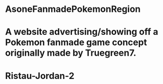 # AsoneFanmadePokemonRegion
# A website advertising/showing off a Pokemon fanmade game concept originally made by Truegreen7.
# Ristau-Jordan-2
<html>
    <style>
ul {
  list-style-type: none;
  margin: 0;
  padding: 0;
  overflow: hidden;
  border: 1px solid #e7e7e7;
  background-color: #f3f3f3;
}

li {
  float: left;
}

li a {
  display: block;
  color: #666;
  text-align: center;
  padding: 14px 16px;
  text-decoration: none;
}

li a:hover:not(.active) {
  background-color: #ddd;
}

li a.active {
  color: white;
  background-color: #04AA6D;
}
    
<head>
</head>
    <body>
      <ul>
        <li><a class="active" href="#home">Home</a></li>
        <li><a href="#news">Pokédex</a></li>
        <li><a href="#contact">Characters and Lore</a></li>
    </ul>

<br>  
  
<div class="Title">
  <h1> Welcome to the Asone Region </h1>
  <p> A fan made pokemon region designed by Truegreen7. </p>
  
  <footer></footer>
  
  <img src="https://pbs.twimg.com/media/E9pqR6zXoAgnpjR?format=jpg&name=4096x4096" alt="Asone Map" width="1000">

<br>
  
<button type="button" onclick="alert('Games are not yet avalable for purchase, sadley')"> Buy Games </button>
  
  <p> Start a brand new Pokemon journey with lot's to discover
  -new gimmic
  --</p>
  
  <p> An Exciting New Pokémon RPG exclusivly for the Nintendo Switch </p>
  
</div>
    </body>
</html>
